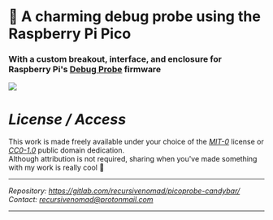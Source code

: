 🍫 **A charming debug probe using the Raspberry Pi Pico**
=========================================================

### With a custom breakout, interface, and enclosure for Raspberry Pi's [Debug Probe][URL-Debug-Probe] firmware


[![](../../../gitlab-redirect/raw/main/redirect.png)][URL-Repository]



***License / Access***
======================

This work is made freely available under your choice of the [*MIT-0*](./LICENSE.txt) license or [*CC0-1.0*][URL-CC0] public domain dedication.  
Although attribution is not required, sharing when you've made something with my work is really cool 💖

----------------------

*Repository: <https://gitlab.com/recursivenomad/picoprobe-candybar/>*  
*Contact: <recursivenomad@protonmail.com>*

----------------------






[URL-MIT-0]: <https://opensource.org/license/mit-0/>
[URL-CC0]: <https://creativecommons.org/publicdomain/zero/1.0/>

[URL-Repository]: <https://gitlab.com/recursivenomad/picoprobe-candybar/>

[URL-Debug-Probe]: <https://github.com/raspberrypi/debugprobe/>
